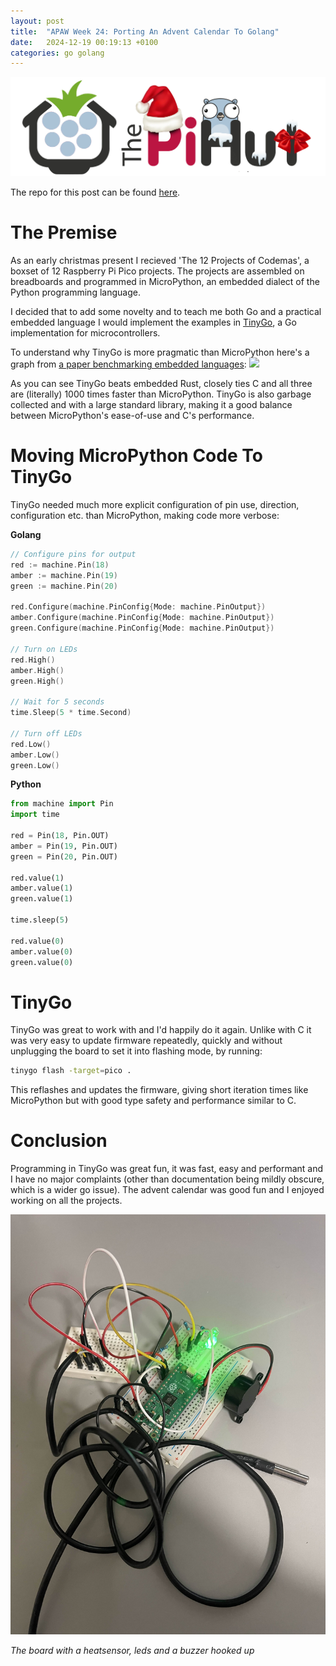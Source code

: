 ```yaml
---
layout: post
title:  "APAW Week 24: Porting An Advent Calendar To Golang"
date:   2024-12-19 00:19:13 +0100
categories: go golang
---
```


![](https://raw.githubusercontent.com/Fhoughton/TinyGo-Maker-Calendar/refs/heads/master/logo.png)

The repo for this post can be found [here](https://github.com/Fhoughton/TinyGo-Maker-Calendar/tree/master).

# The Premise
As an early christmas present I recieved 'The 12 Projects of Codemas', a boxset of 12 Raspberry Pi Pico projects. The projects are assembled on breadboards and programmed in MicroPython, an embedded dialect of the Python programming language.

I decided that to add some novelty and to teach me both Go and a practical embedded language I would implement the examples in [TinyGo](https://tinygo.org/), a Go implementation for microcontrollers.

To understand why TinyGo is more pragmatic than MicroPython here's a graph from [a paper benchmarking embedded languages](https://www.mdpi.com/2079-9292/12/1/143):
![](https://www.mdpi.com/electronics/electronics-12-00143/article_deploy/html/images/electronics-12-00143-g006-550.jpg)

As you can see TinyGo beats embedded Rust, closely ties C and all three are (literally) 1000 times faster than MicroPython. TinyGo is also garbage collected and with a large standard library, making it a good balance between MicroPython's ease-of-use and C's performance.

# Moving MicroPython Code To TinyGo
TinyGo needed much more explicit configuration of pin use, direction, configuration etc. than MicroPython, making code more verbose:

**Golang**
```go
// Configure pins for output
red := machine.Pin(18)
amber := machine.Pin(19)
green := machine.Pin(20)

red.Configure(machine.PinConfig{Mode: machine.PinOutput})
amber.Configure(machine.PinConfig{Mode: machine.PinOutput})
green.Configure(machine.PinConfig{Mode: machine.PinOutput})

// Turn on LEDs
red.High()
amber.High()
green.High()

// Wait for 5 seconds
time.Sleep(5 * time.Second)

// Turn off LEDs
red.Low()
amber.Low()
green.Low()
```

**Python**
```python
from machine import Pin
import time

red = Pin(18, Pin.OUT)
amber = Pin(19, Pin.OUT)
green = Pin(20, Pin.OUT)

red.value(1)
amber.value(1)
green.value(1)

time.sleep(5)

red.value(0)
amber.value(0)
green.value(0)

```

# TinyGo
TinyGo was great to work with and I'd happily do it again. Unlike with C it was very easy to update firmware repeatedly, quickly and without unplugging the board to set it into flashing mode, by running: 
```bash
tinygo flash -target=pico .
```
This reflashes and updates the firmware, giving short iteration times like MicroPython but with good type safety and performance similar to C.

# Conclusion
Programming in TinyGo was great fun, it was fast, easy and performant and I have no major complaints (other than documentation being mildly obscure, which is a wider go issue). The advent calendar was good fun and I enjoyed working on all the projects.

![](/images/pico_heatsensor.jpg)

*The board with a heatsensor, leds and a buzzer hooked up*
